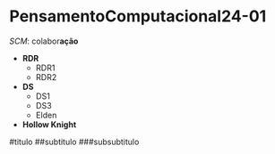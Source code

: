 # PensamentoComputacional24-01


*SCM*: colabor**ação**

- **RDR**
  - RDR1
  - RDR2
- **DS**
  - DS1
  - DS3
  - Elden
- **Hollow Knight**

#titulo
##subtitulo
###subsubtitulo
